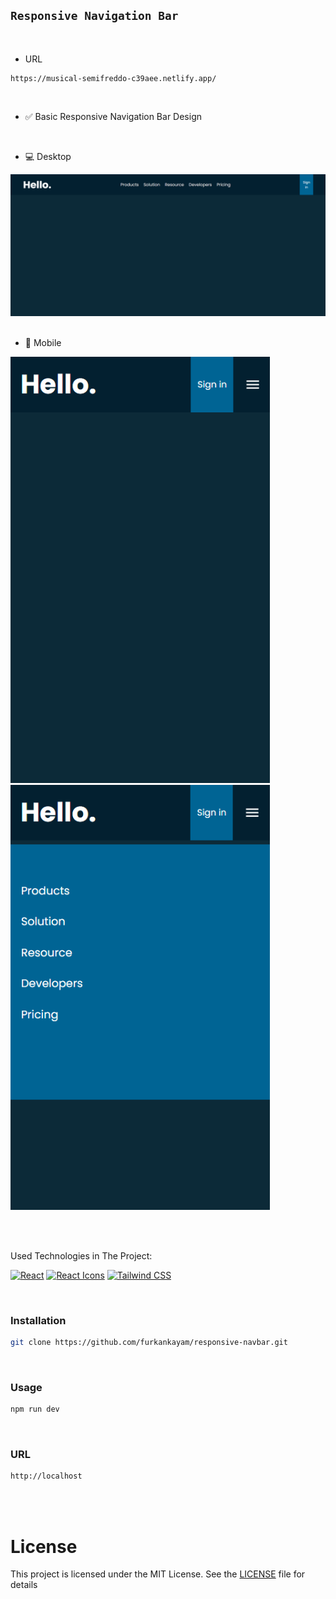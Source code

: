 ## `Responsive Navigation Bar`

<br>

- URL
```url
https://musical-semifreddo-c39aee.netlify.app/
```

<br>

- ✅ Basic Responsive Navigation Bar Design

<br>

- 💻 Desktop

<div align="center">
<img src="./images/navbar-desktop.png" alt="wallet-app">
</div>

<br>

- 📱 Mobile

<img width="415px" height="auto" src="./images/navbar-mobile-deactive.png" alt="mobile deactive"><img width="415px" height="auto" src="./images/navbar-mobile-active.png" alt="mobile active">

<br>
<br>

Used Technologies in The Project:

[![React](https://img.shields.io/badge/React-18.0-000?style=for-the-badge&logo=react&logoColor=white&color=61DAFB)](https://react.dev/)
[![React Icons](https://img.shields.io/badge/React%20Icons-5.2-000?style=for-the-badge&logo=iconify&logoColor=white&color=1FB141)](https://react-icons.github.io/react-icons/)
[![Tailwind CSS](https://img.shields.io/badge/Tailwind%20CSS-3.4-000?style=for-the-badge&logo=tailwindcss&logoColor=white&color=06B6D4)](https://react-icons.github.io/react-icons/)

<br>

### Installation

```bash
git clone https://github.com/furkankayam/responsive-navbar.git
```

<br>

### Usage

```bash
npm run dev
```

<br>

### URL

```bash
http://localhost
```

<br>

<br>

# License

This project is licensed under the MIT License. See the [LICENSE](./LICENSE) file for details
